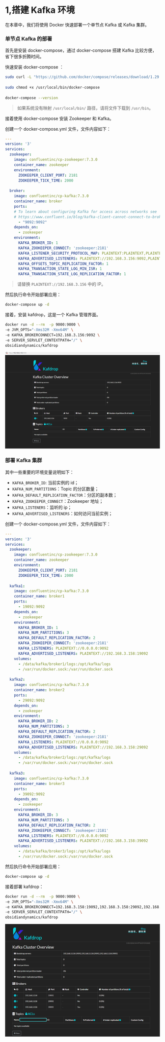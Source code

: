 # 1,搭建 Kafka 环境

在本章中，我们将使用 Docker 快速部署一个单节点 Kafka 或 Kafka 集群。 



### 单节点 Kafka 的部署



首先是安装 docker-compose，通过 docker-compose 搭建 Kafka 比较方便，省下很多折腾时间。

快速安装 docker-compose ：

```bash
sudo curl -L "https://github.com/docker/compose/releases/download/1.29.2/docker-compose-$(uname -s)-$(uname -m)" -o /usr/local/bin/docker-compose

sudo chmod +x /usr/local/bin/docker-compose

docker-compose --version
```

> 如果系统没有映射 `/usr/local/bin/` 路径，请将文件下载到 `/usr/bin`。



接着使用 docker-compose 安装 Zookeeper 和 Kafka。



创建一个 docker-compose.yml 文件，文件内容如下：

```yml
---
version: '3'
services:
  zookeeper:
    image: confluentinc/cp-zookeeper:7.3.0
    container_name: zookeeper
    environment:
      ZOOKEEPER_CLIENT_PORT: 2181
      ZOOKEEPER_TICK_TIME: 2000

  broker:
    image: confluentinc/cp-kafka:7.3.0
    container_name: broker
    ports:
    # To learn about configuring Kafka for access across networks see
    # https://www.confluent.io/blog/kafka-client-cannot-connect-to-broker-on-aws-on-docker-etc/
      - "9092:9092"
    depends_on:
      - zookeeper
    environment:
      KAFKA_BROKER_ID: 1
      KAFKA_ZOOKEEPER_CONNECT: 'zookeeper:2181'
      KAFKA_LISTENER_SECURITY_PROTOCOL_MAP: PLAINTEXT:PLAINTEXT,PLAINTEXT_INTERNAL:PLAINTEXT
      KAFKA_ADVERTISED_LISTENERS: PLAINTEXT://192.168.3.156:9092,PLAINTEXT_INTERNAL://broker:29092
      KAFKA_OFFSETS_TOPIC_REPLICATION_FACTOR: 1
      KAFKA_TRANSACTION_STATE_LOG_MIN_ISR: 1
      KAFKA_TRANSACTION_STATE_LOG_REPLICATION_FACTOR: 1
```

> 请替换 `PLAINTEXT://192.168.3.156` 中的 IP。



然后执行命令开始部署应用：

```bash
docker-compose up -d
```



接着，安装 kafdrop，这是一个 Kafka 管理界面。

```bash
docker run -d --rm  -p 9000:9000 \
-e JVM_OPTS="-Xms32M -Xmx64M" \
-e KAFKA_BROKERCONNECT=192.168.3.156:9092 \
-e SERVER_SERVLET_CONTEXTPATH="/" \
obsidiandynamics/kafdrop
```

![image-20221217104808644](images/image-20221217104808644.png)



### 部署 Kafka 集群



其中一些重要的环境变量说明如下：

* `KAFKA_BROKER_ID`: 当前实例的 id；
* `KAFKA_NUM_PARTITIONS`：Topic 的分区数量；
* `KAFKA_DEFAULT_REPLICATION_FACTOR`：分区的副本数；
* `KAFKA_ZOOKEEPER_CONNECT`：Zookeeper 地址；
* `KAFKA_LISTENERS`：监听的 ip；
* `KAFKA_ADVERTISED_LISTENERS`：如何访问当前实例；



创建一个 docker-compose.yml 文件，文件内容如下：

 ```yml
 ---
 version: '3'
 services:
   zookeeper:
     image: confluentinc/cp-zookeeper:7.3.0
     container_name: zookeeper
     environment:
       ZOOKEEPER_CLIENT_PORT: 2181
       ZOOKEEPER_TICK_TIME: 2000
 
   kafka1:
     image: confluentinc/cp-kafka:7.3.0
     container_name: broker1
     ports:
       - 19092:9092
     depends_on:
       - zookeeper
     environment:
       KAFKA_BROKER_ID: 1
       KAFKA_NUM_PARTITIONS: 3
       KAFKA_DEFAULT_REPLICATION_FACTOR: 2
       KAFKA_ZOOKEEPER_CONNECT: 'zookeeper:2181'
       KAFKA_LISTENERS: PLAINTEXT://0.0.0.0:9092
       KAFKA_ADVERTISED_LISTENERS: PLAINTEXT://192.168.3.158:19092
     volumes:
       - /data/kafka/broker1/logs:/opt/kafka/logs
       - /var/run/docker.sock:/var/run/docker.sock
       
   kafka2:
     image: confluentinc/cp-kafka:7.3.0
     container_name: broker2
     ports:
       - 29092:9092
     depends_on:
       - zookeeper
     environment:
       KAFKA_BROKER_ID: 2
       KAFKA_NUM_PARTITIONS: 3
       KAFKA_DEFAULT_REPLICATION_FACTOR: 2
       KAFKA_ZOOKEEPER_CONNECT: 'zookeeper:2181'
       KAFKA_LISTENERS: PLAINTEXT://0.0.0.0:9092
       KAFKA_ADVERTISED_LISTENERS: PLAINTEXT://192.168.3.158:29092
     volumes:
       - /data/kafka/broker2/logs:/opt/kafka/logs
       - /var/run/docker.sock:/var/run/docker.sock
       
   kafka3:
     image: confluentinc/cp-kafka:7.3.0
     container_name: broker3
     ports:
       - 39092:9092
     depends_on:
       - zookeeper
     environment:
       KAFKA_BROKER_ID: 3
       KAFKA_NUM_PARTITIONS: 3
       KAFKA_DEFAULT_REPLICATION_FACTOR: 2
       KAFKA_ZOOKEEPER_CONNECT: 'zookeeper:2181'
       KAFKA_LISTENERS: PLAINTEXT://0.0.0.0:9092
       KAFKA_ADVERTISED_LISTENERS: PLAINTEXT://192.168.3.158:39092
     volumes:
       - /data/kafka/broker3/logs:/opt/kafka/logs
       - /var/run/docker.sock:/var/run/docker.sock
 ```



然后执行命令开始部署应用：

```bash
docker-compose up -d
```



接着部署 kafdrop：

```bash
docker run -d --rm  -p 9000:9000 \
-e JVM_OPTS="-Xms32M -Xmx64M" \
-e KAFKA_BROKERCONNECT=192.168.3.158:19092,192.168.3.158:29092,192.168.3.158:39092 \
-e SERVER_SERVLET_CONTEXTPATH="/" \
obsidiandynamics/kafdrop
```

![image-20221227202430307](images/image-20221227202430307.png)